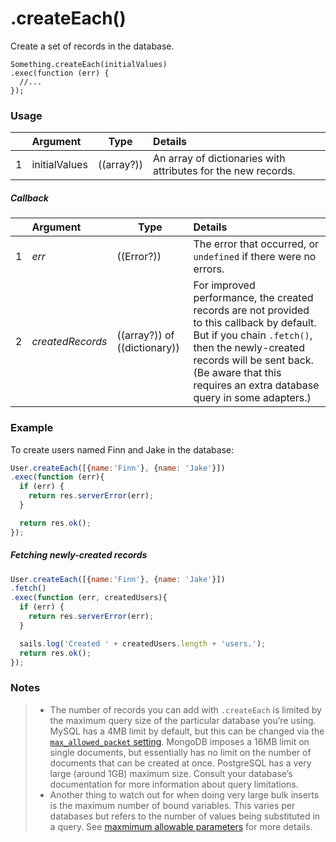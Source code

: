 # .createEach()

Create a set of records in the database.

```usage
Something.createEach(initialValues)
.exec(function (err) {
  //...
});
```

### Usage

|   |     Argument        | Type                                         | Details                            |
|---|:--------------------|----------------------------------------------|:-----------------------------------|
| 1 |  initialValues      | ((array?))                                   | An array of dictionaries with attributes for the new records.

##### Callback

|   |     Argument        | Type                | Details |
|---|:--------------------|---------------------|:---------------------------------------------------------------------------------|
| 1 |  _err_              | ((Error?))          | The error that occurred, or `undefined` if there were no errors.
| 2 |  _createdRecords_   | ((array?)) of ((dictionary))  |  For improved performance, the created records are not provided to this callback by default.  But if you chain `.fetch()`, then the newly-created records will be sent back. (Be aware that this requires an extra database query in some adapters.)

### Example

To create users named Finn and Jake in the database:
```javascript
User.createEach([{name:'Finn'}, {name: 'Jake'}])
.exec(function (err){
  if (err) {
    return res.serverError(err);
  }

  return res.ok();
});
```

##### Fetching newly-created records
```javascript
User.createEach([{name:'Finn'}, {name: 'Jake'}])
.fetch()
.exec(function (err, createdUsers){
  if (err) {
    return res.serverError(err);
  }

  sails.log('Created ' + createdUsers.length + 'users.');
  return res.ok();
});
```

### Notes
> * The number of records you can add with `.createEach` is limited by the maximum query size of the particular database you&rsquo;re using.  MySQL has a 4MB limit by default, but this can be changed via the [`max_allowed_packet` setting](https://dev.mysql.com/doc/refman/5.7/en/server-system-variables.html#sysvar_max_allowed_packet).  MongoDB imposes a 16MB limit on single documents, but essentially has no limit on the number of documents that can be created at once.  PostgreSQL has a very large (around 1GB) maximum size.  Consult your database&rsquo;s documentation for more information about query limitations.
> * Another thing to watch out for when doing very large bulk inserts is the maximum number of bound variables. This varies per databases but refers to the number of values being substituted in a query. See [maxmimum allowable parameters](http://stackoverflow.com/questions/6581573/what-are-the-max-number-of-allowable-parameters-per-database-provider-type) for more details.


<docmeta name="displayName" value=".createEach()">
<docmeta name="pageType" value="method">
